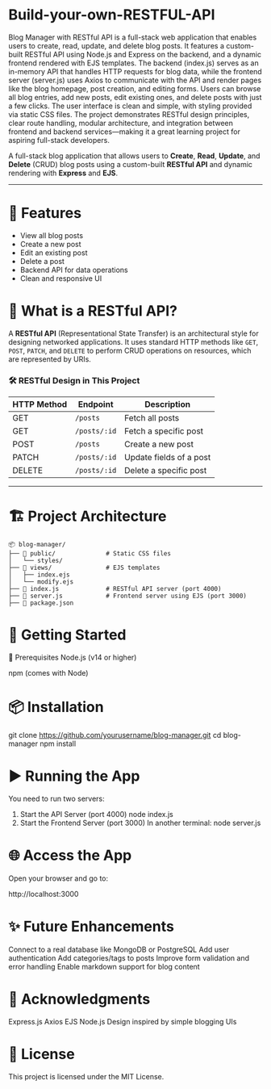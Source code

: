 # Build-your-own-RESTFUL-API

Blog Manager with RESTful API is a full-stack web application that enables users to create, read, update, and delete blog posts. It features a custom-built RESTful API using Node.js and Express on the backend, and a dynamic frontend rendered with EJS templates.
The backend (index.js) serves as an in-memory API that handles HTTP requests for blog data, while the frontend server (server.js) uses Axios to communicate with the API and render pages like the blog homepage, post creation, and editing forms.
Users can browse all blog entries, add new posts, edit existing ones, and delete posts with just a few clicks. The user interface is clean and simple, with styling provided via static CSS files.
The project demonstrates RESTful design principles, clear route handling, modular architecture, and integration between frontend and backend services—making it a great learning project for aspiring full-stack developers.

A full-stack blog application that allows users to **Create**, **Read**, **Update**, and **Delete** (CRUD) blog posts using a custom-built **RESTful API** and dynamic rendering with **Express** and **EJS**.

---

# 📌 Features

- View all blog posts
- Create a new post
- Edit an existing post
- Delete a post
- Backend API for data operations
- Clean and responsive UI

# 🧠 What is a RESTful API?

A **RESTful API** (Representational State Transfer) is an architectural style for designing networked applications. It uses standard HTTP methods like `GET`, `POST`, `PATCH`, and `DELETE` to perform CRUD operations on resources, which are represented by URIs.

### 🛠️ RESTful Design in This Project

| HTTP Method | Endpoint           | Description                  |
|-------------|--------------------|------------------------------|
| GET         | `/posts`           | Fetch all posts              |
| GET         | `/posts/:id`       | Fetch a specific post        |
| POST        | `/posts`           | Create a new post            |
| PATCH       | `/posts/:id`       | Update fields of a post      |
| DELETE      | `/posts/:id`       | Delete a specific post       |

---

# 🏗️ Project Architecture

```plaintext
📦 blog-manager/
├── 📂 public/              # Static CSS files
│   └── styles/
├── 📂 views/               # EJS templates
│   ├── index.ejs
│   └── modify.ejs
├── 📄 index.js             # RESTful API server (port 4000)
├── 📄 server.js            # Frontend server using EJS (port 3000)
├── 📄 package.json
```
# 🚀 Getting Started
🔧 Prerequisites
Node.js (v14 or higher)

npm (comes with Node)

# 📦 Installation

git clone https://github.com/yourusername/blog-manager.git
cd blog-manager
npm install

# ▶️ Running the App

You need to run two servers:
1. Start the API Server (port 4000)
   node index.js
2. Start the Frontend Server (port 3000)
  In another terminal:
  node server.js

# 🌐 Access the App

Open your browser and go to:

http://localhost:3000

# ✨ Future Enhancements

Connect to a real database like MongoDB or PostgreSQL
Add user authentication
Add categories/tags to posts
Improve form validation and error handling
Enable markdown support for blog content

# 🙌 Acknowledgments

Express.js
Axios
EJS
Node.js
Design inspired by simple blogging UIs

# 📜 License
This project is licensed under the MIT License.
